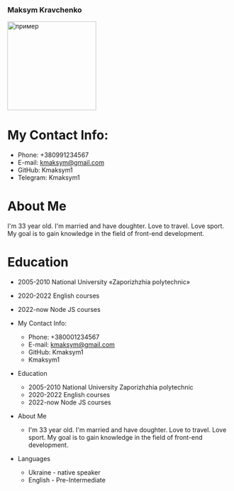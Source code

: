 ### Maksym Kravchenko

<img src = "https://scontent.fiev25-1.fna.fbcdn.net/v/t1.18169-9/11011569_10204913659149523_6492219077471014856_n.jpg?_nc_cat=106&ccb=1-7&_nc_sid=09cbfe&_nc_ohc=7pNRIwtQQuAAX_Qa_fI&_nc_ht=scontent.fiev25-1.fna&oh=00_AT-WODuCejP4SRWC0XDbZVH1hpTvR_R3wykF9kW_iwOcew&oe=62C08A2D" width = "200" height = "200" alt = "пример" align = "center" />



My Contact Info:
===
* Phone: +380991234567
* E-mail: kmaksym@gmail.com
* GitHub: Kmaksym1
* Telegram: Kmaksym1

About Me
===
I'm 33 year old. I'm married and have doughter. Love to travel. Love sport.
My goal is to gain knowledge in the field of front-end development.


Education 
===
  * 2005-2010 National University «Zaporizhzhia polytechnic»
  * 2020-2022 English courses
  * 2022-now Node JS courses

* My Contact Info:
  * Phone: +380001234567
  * E-mail: kmaksym@gmail.com
  * GitHub: Kmaksym1
  * Kmaksym1
  
* Education
   * 2005-2010 National University Zaporizhzhia polytechnic
   * 2020-2022 English courses
   * 2022-now Node JS courses

* About Me
  *  I'm 33 year old. I'm married and have doughter. 
  Love to travel. Love sport. 
  My goal is to gain knowledge in the field of front-end development.
    
* Languages
  * Ukraine - native speaker
  * English - Pre-Intermediate
